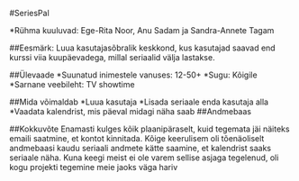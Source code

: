 #SeriesPal

*Rühma kuuluvad: Ege-Rita Noor, Anu Sadam ja Sandra-Annete Tagam

##Eesmärk: Luua kasutajasõbralik keskkond, kus kasutajad saavad end kurssi viia kuupäevadega, millal seriaalid välja lastakse.

##Ülevaade
*Suunatud inimestele vanuses: 12-50+
*Sugu: Kõigile
*Sarnane veebileht: TV showtime

##Mida võimaldab
*Luua kasutaja
*Lisada seriaale enda kasutaja alla
*Vaadata kalendrist, mis päeval midagi näha saab
##Andmebaas 


##Kokkuvõte 
Enamasti kulges kõik plaanipäraselt, kuid tegemata jäi näiteks emaili saatmine, et kontot kinnitada. Kõige keerulisem oli tõenäoliselt andmebaasi kaudu seriaali andmete kätte saamine, et kalendrist saaks seriaale näha. Kuna keegi meist ei ole varem sellise asjaga tegelenud, oli kogu projekti tegemine meie jaoks väga hariv 